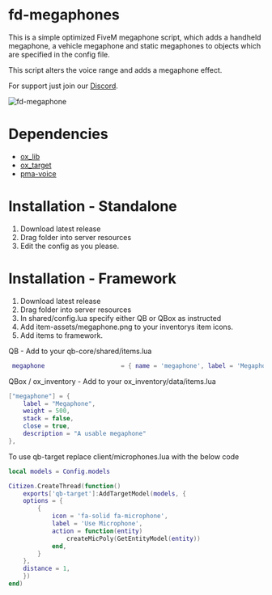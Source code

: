 # fd-megaphones

This is a simple optimized FiveM megaphone script, which adds a handheld megaphone, a vehicle megaphone and static megaphones to objects which are specified in the config file.

This script alters the voice range and adds a megaphone effect.

For support just join our [Discord](https://discord.gg/VV6vX2EYW7).

![fd-megaphone](https://cdn.p6n.lol/i/fd-megaphone.png)

# Dependencies
- [ox_lib](https://github.com/overextended/ox_lib)
- [ox_target](https://github.com/overextended/ox_target)
- [pma-voice](https://github.com/AvarianKnight/pma-voice)

# Installation - Standalone
1. Download latest release
2. Drag folder into server resources
3. Edit the config as you please.

# Installation - Framework
1. Download latest release
2. Drag folder into server resources
3. In shared/config.lua specify either QB or QBox as instructed
4. Add item-assets/megaphone.png to your inventorys item icons.
5. Add items to framework.

QB -
Add to your qb-core/shared/items.lua
```lua
 megaphone                     = { name = 'megaphone', label = 'Megaphone', weight = 500, type = 'item', image = 'megaphone.png', unique = true, useable = true, shouldClose = true, description = 'A usable megaphone' },
```

QBox / ox_inventory -
Add to your ox_inventory/data/items.lua
```lua
["megaphone"] = {
    label = "Megaphone",
    weight = 500,
    stack = false,
    close = true,
    description = "A usable megaphone"
},
```

To use qb-target replace client/microphones.lua with the below code

```lua
local models = Config.models

Citizen.CreateThread(function()
    exports['qb-target']:AddTargetModel(models, { 
    options = { 
        { 
            icon = 'fa-solid fa-microphone', 
            label = 'Use Microphone', 
            action = function(entity)
                createMicPoly(GetEntityModel(entity))
            end,
        }
    },
    distance = 1,
    })
end)
```
